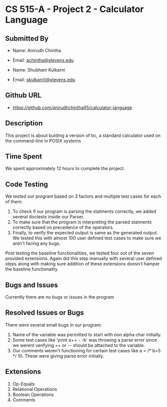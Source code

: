 # CS 515-A - Project 2 - Calculator Language

## Submitted By

- Name: Anirudh Chintha
- Email: achintha@stevens.edu

- Name: Shubham Kulkarni
- Email: skulkarn1@stevens.edu

## Github URL

- https://github.com/anirudhchintha95/calculator-language

## Description

This project is about bulding a version of bc, a standard calculator used on the command-line in POSIX systems

## Time Spent

We spent approximately 12 hours to complete the project.

## Code Testing

We tested our program based on 3 factors and multiple test cases for each of them:

1. To check if our program is parsing the statments correctly, we added several doctests inside our Parser.
2. To make sure that the program is interpreting the parsed statments correctly based on precedence of the operators.
3. Finally, to verify the expected output is same as the generated output. We tested this with almost 100 user defined test cases to make sure we aren't facing any bugs.

Post testing the baseline functionalities, we tested four out of the seven provided extensions. Again did this step manually with several user defined steps along with making sure addition of these extensions doesn't hamper the baseline functionality.

## Bugs and Issues

Currently there are no bugs or issues in the program

## Resolved Issues or Bugs

There were several small bugs in our program:
1. Name of the variable was permitted to start with non alpha char initially.
2. Some test cases like 'print a++ - -b' was throwing a parse error since we werent verifying ++ or -- should be attached to the variable.
3. Our comments weren't functioning for certain test cases like a = /* b=5 */ 10. These were giving parse error initially.

## Extensions

1. Op-Equals
2. Relational Operations
3. Boolean Operations
4. Comments
